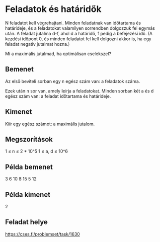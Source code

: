 # Feladatok és határidők

N feladatot kell végrehajtani. Minden feladatnak van időtartama és határideje, és a feladatokat valamilyen sorrendben dolgozzuk fel egymás után. 
A feladat jutalma d-f, ahol d a határidő, f pedig a befejezési idő. (A kezdési időpont 0, és minden feladatot fel kell dolgozni akkor is, ha egy feladat negatív jutalmat hozna.)

Mi a maximális jutalmad, ha optimálisan cselekszel?

## Bemenet

Az első beviteli sorban egy n egész szám van: a feladatok száma.

Ezek után n sor van, amely leírja a feladatokat. Minden sorban két a és d egész szám van: a feladat időtartama és határideje.

## Kimenet

Kiír egy egész számot: a maximális jutalom.

## Megszorítások

1 ≤ n ≤ 2 * 10^5
1 ≤ a, d ≤ 10^6

## Példa bemenet

3
6 10
8 15
5 12

## Példa kimenet

2

## Feladat helye

https://cses.fi/problemset/task/1630